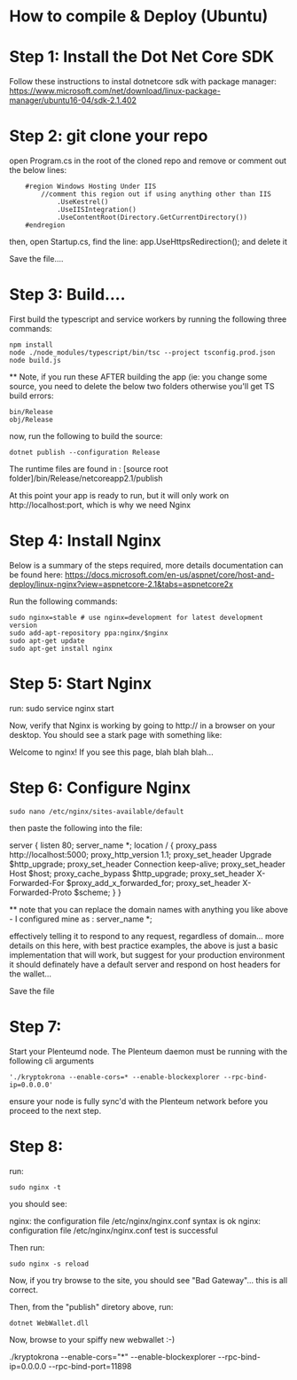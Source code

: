 # How to compile & Deploy (Ubuntu)

# Step 1: Install the Dot Net Core SDK

Follow these instructions to instal dotnetcore sdk with package manager:
https://www.microsoft.com/net/download/linux-package-manager/ubuntu16-04/sdk-2.1.402

# Step 2: git clone your repo

open Program.cs in the root of the cloned repo and remove or comment out the below lines:

        #region Windows Hosting Under IIS
            //comment this region out if using anything other than IIS
                .UseKestrel()
                .UseIISIntegration()
                .UseContentRoot(Directory.GetCurrentDirectory())
        #endregion

then, open Startup.cs, find the line: app.UseHttpsRedirection(); and delete it

Save the file.... 

# Step 3: Build.... 

First build the typescript and service workers by running the following three commands:

	npm install
	node ./node_modules/typescript/bin/tsc --project tsconfig.prod.json
	node build.js

** Note, if you run these AFTER building the app (ie: you change some source, you need to delete the below two folders otherwise you'll get TS build errors:

	bin/Release
	obj/Release

now, run the following to build the source: 

	dotnet publish --configuration Release

The runtime files are found in : [source root folder]/bin/Release/netcoreapp2.1/publish

At this point your app is ready to run, but it will only work on http://localhost:port, which is why we need Nginx

# Step 4: Install Nginx
Below is a summary of the steps required, more details documentation can be found here:
https://docs.microsoft.com/en-us/aspnet/core/host-and-deploy/linux-nginx?view=aspnetcore-2.1&tabs=aspnetcore2x

Run the following commands:

	sudo nginx=stable # use nginx=development for latest development version
	sudo add-apt-repository ppa:nginx/$nginx
	sudo apt-get update
	sudo apt-get install nginx

# Step 5: Start Nginx 

run: 
	sudo service nginx start

Now, verify that Nginx is working by going to http://<your servers ip> in a browser on your desktop. You should see a stark page with something like:

Welcome to nginx!
If you see this page, blah blah blah... 

# Step 6: Configure Nginx

	sudo nano /etc/nginx/sites-available/default

then paste the following into the file:

server {
    listen        80;
    server_name   *;
    location / {
        proxy_pass         http://localhost:5000;
        proxy_http_version 1.1;
        proxy_set_header   Upgrade $http_upgrade;
        proxy_set_header   Connection keep-alive;
        proxy_set_header   Host $host;
        proxy_cache_bypass $http_upgrade;
        proxy_set_header   X-Forwarded-For $proxy_add_x_forwarded_for;
        proxy_set_header   X-Forwarded-Proto $scheme;
    }
}


** note that you can replace the domain names with anything you like above - I configured mine as :
    server_name   *;

effectively telling it to respond to any request, regardless of domain... 
more details on this here, with best practice examples, the above is just a basic implementation that will work, but suggest for your production environment it should definately have a default server and respond on host headers for the wallet... 


Save the file

# Step 7: 

Start your Plenteumd node. The Plenteum daemon must be running with the following cli arguments

	'./kryptokrona --enable-cors=* --enable-blockexplorer --rpc-bind-ip=0.0.0.0'

ensure your node is fully sync'd with the Plenteum network before you proceed to the next step.

# Step 8:

run: 

	sudo nginx -t

you should see:

nginx: the configuration file /etc/nginx/nginx.conf syntax is ok
nginx: configuration file /etc/nginx/nginx.conf test is successful

Then run: 

	sudo nginx -s reload

Now, if you try browse to the site, you should see "Bad Gateway"... this is all correct.

Then, from the "publish" diretory above, run:

	dotnet WebWallet.dll

Now, browse to your spiffy new webwallet :-)

./kryptokrona --enable-cors="*" --enable-blockexplorer --rpc-bind-ip=0.0.0.0 --rpc-bind-port=11898